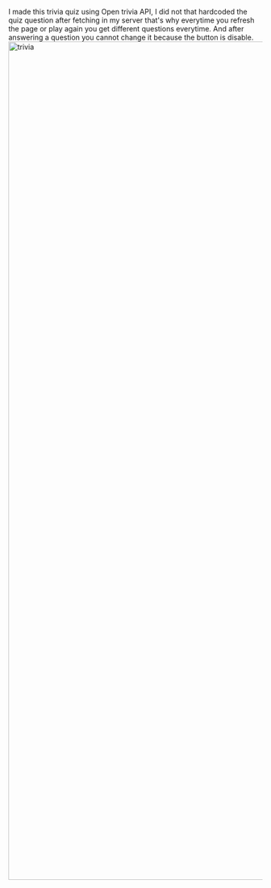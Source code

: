 I made this trivia quiz using Open trivia API, I did not that hardcoded the quiz question after fetching in my server that's why everytime you refresh the page or play again you get different questions everytime. And after answering a question you cannot change it because the button is disable.<img width="1663" alt="trivia" src="https://github.com/user-attachments/assets/41a6e017-6ce7-4b74-89b7-9b2c5519c934">

